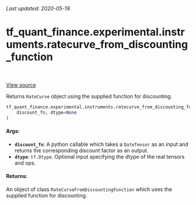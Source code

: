 <!--
This file is generated by a tool. Do not edit directly.
For open-source contributions the docs will be updated automatically.
-->

*Last updated: 2020-05-19.*

<div itemscope itemtype="http://developers.google.com/ReferenceObject">
<meta itemprop="name" content="tf_quant_finance.experimental.instruments.ratecurve_from_discounting_function" />
<meta itemprop="path" content="Stable" />
</div>

# tf_quant_finance.experimental.instruments.ratecurve_from_discounting_function

<!-- Insert buttons and diff -->

<table class="tfo-notebook-buttons tfo-api" align="left">
</table>

<a target="_blank" href="https://github.com/google/tf-quant-finance/blob/master/tf_quant_finance/experimental/instruments/rate_curve.py">View source</a>



Returns `RateCurve` object using the supplied function for discounting.

```python
tf_quant_finance.experimental.instruments.ratecurve_from_discounting_function(
    discount_fn, dtype=None
)
```



<!-- Placeholder for "Used in" -->


#### Args:


* <b>`discount_fn`</b>: A python callable which takes a `DateTensor` as an input and
  returns the corresponding discount factor as an output.
* <b>`dtype`</b>: `tf.Dtype`. Optional input specifying the dtype of the real tensors
  and ops.


#### Returns:

An object of class `RateCurveFromDiscountingFunction` which uses the
supplied function for discounting.
